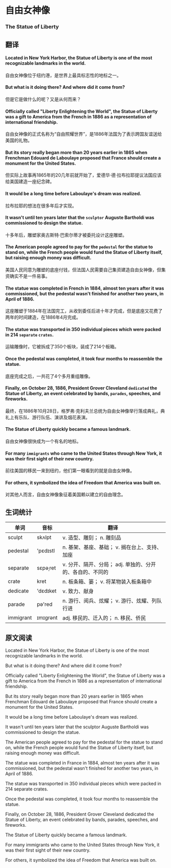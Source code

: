 # 自由女神像
### The Statue of Liberty

## 翻译

#### Located in New York Harbor, the Statue of Liberty is one of the most recognizable landmarks in the world.
自由女神像位于纽约港，是世界上最具标志性的地标之一。
#### But what is it doing there? And where did it come from?
但是它是做什么的呢？又是从何而来？
#### Officially called "Liberty Enlightening the World", the Statue of Liberty was a gift to America from the French in 1886 as a representation of international friendship.
自由女神像的正式名称为“自由照耀世界”，是1886年法国为了表示跨国友谊送给美国的礼物。
#### But its story really began more than 20 years earlier in 1865 when Frenchman Edouard de Laboulaye proposed that France should create a monument for the United States.
但实际上故事再1865年的20几年前就开始了，爱德华·德·拉布拉耶提议法国应该给美国建造一座纪念碑。
#### It would be a long time before Laboulaye's dream was realized.
拉布拉耶的想法在很多年后才实现。
#### It wasn't until ten years later that the `sculptor` Auguste Bartholdi was commissioned to design the statue.
十多年后，雕塑家奥古斯特·巴索尔蒂才被委托设计这座雕塑。
#### The American people agreed to pay for the `pedestal` for the statue to stand on, while the French people would fund the Statue of Liberty itself, but raising enough money was difficult.
美国人民同意为雕塑的底座付钱，但法国人民需要自己集资建造自由女神像，但集资确实不是一件易事。
#### The statue was completed in French in 1884, almost ten years after it was commissioned, but the pedestal wasn't finished for another two years, in April of 1886.
这座雕塑于1884年在法国完工，从收到委任后进十年才完成，但是底座又花费了两年的时间建造，在1886年4月完成。
#### The statue was transported in 350 individual pieces which were packed in 214 `separate` `crates`.
运输雕像时，它被拆成了350个板块，装成了214个板箱。
#### Once the pedestal was completed, it took four months to reassemble the statue.
底座完成之后，一共花了4个多月重组雕像。
#### Finally, on October 28, 1886, President Grover Cleveland `dedicated` the Statue of Liberty, an event celebrated by bands, `parades`, speeches, and fireworks.
最终，在1886年10月28日，格罗弗·克利夫兰总统为自由女神像举行落成典礼，典礼上有乐队、游行队伍、演讲及烟花表演。
#### The Statue of Liberty quickly became a famous landmark.
自由女神像很快成为一个有名的地标。
#### For many `immigrants` who came to the United States through New York, it was their first sight of their new country.
前往美国的移民一来到纽约，他们第一眼看到的就是自由女神像。
#### For others, it symbolized the idea of Freedom that America was built on.
对其他人而言，自由女神像象征着美国赖以建立的自由理念。
## 生词统计
| 单词 | 音标 | 翻译 |
|-|-|-|
| sculpt | skʌlpt | v. 造型、雕刻； n. 雕刻品 |
| pedestal | 'pɛdɪstl | n. 基架、基座、基础； v. 搁在台上、支持、加座 |
| separate | sɛpəˌret | v. 分开、隔开、分局； adj. 单独的、分开的、各自的、不同的 |
| crate | kret | n. 板条箱、篓； v. 将某物装入板条箱中 |
| dedicate | 'dɛdɪket | v. 致力、献身 |
| parade | pə'red | n. 游行、阅兵、炫耀； v. 游行、炫耀、列队行进 |
| immigrant | ɪmɪɡrənt | adj. 移民的、迁入的； n. 移民、侨民 |

## 原文阅读

Located in New York Harbor, the Statue of Liberty is one of the most recognizable landmarks in the world.

But what is it doing there? And where did it come from?

Officially called "Liberty Enlightening the World", the Statue of Liberty was a gift to America from the French in 1886 as a representation of international friendship.

But its story really began more than 20 years earlier in 1865 when Frenchman Edouard de Laboulaye proposed that France should create a monument for the United States.

It would be a long time before Laboulaye's dream was realized.

It wasn't until ten years later that the sculptor Auguste Bartholdi was commissioned to design the statue.

The American people agreed to pay for the pedestal for the statue to stand on, while the French people would fund the Statue of Liberty itself, but raising enough money was difficult.

The statue was completed in France in 1884, almost ten years after it was commissioned, but the pedestal wasn't finished for another two years, in April of 1886.

The statue was transported in 350 individual pieces which were packed in 214 separate crates.

Once the pedestal was completed, it took four months to reassemble the statue.

Finally, on October 28, 1886, President Grover Cleveland dedicated the Statue of Liberty, an event celebrated by bands, parades, speeches, and fireworks.

The Statue of Liberty quickly became a famous landmark.

For many immigrants who came to the United States through New York, it was their first sight of their new country.

For others, it symbolized the idea of Freedom that America was built on.

<src-rtyAudio :src="'https://rtyresources2019.github.io/2019-June/The Statue of Liberty.mp3'"></src-rtyAudio>